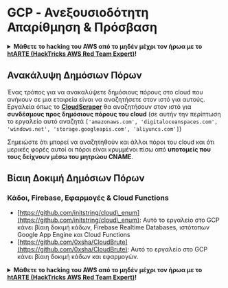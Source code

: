 # GCP - Ανεξουσιοδότητη Απαρίθμηση & Πρόσβαση

<details>

<summary><strong>Μάθετε το hacking του AWS από το μηδέν μέχρι τον ήρωα με το</strong> <a href="https://training.hacktricks.xyz/courses/arte"><strong>htARTE (HackTricks AWS Red Team Expert)</strong></a><strong>!</strong></summary>

Άλλοι τρόποι για να υποστηρίξετε το HackTricks:

* Εάν θέλετε να δείτε την **εταιρεία σας να διαφημίζεται στο HackTricks** ή να **κατεβάσετε το HackTricks σε μορφή PDF** ελέγξτε τα [**ΣΧΕΔΙΑ ΣΥΝΔΡΟΜΗΣ**](https://github.com/sponsors/carlospolop)!
* Αποκτήστε το [**επίσημο PEASS & HackTricks swag**](https://peass.creator-spring.com)
* Ανακαλύψτε [**την Οικογένεια PEASS**](https://opensea.io/collection/the-peass-family), τη συλλογή μας από αποκλειστικά [**NFTs**](https://opensea.io/collection/the-peass-family)
* **Συμμετάσχετε** 💬 **στην ομάδα Discord**](https://discord.gg/hRep4RUj7f) ή στην [**ομάδα telegram**](https://t.me/peass) ή **ακολουθήστε** με στο **Twitter** 🐦 [**@carlospolopm**](https://twitter.com/carlospolopm)**.**
* **Μοιραστείτε τα hacking tricks σας υποβάλλοντας PRs στα** [**HackTricks**](https://github.com/carlospolop/hacktricks) και [**HackTricks Cloud**](https://github.com/carlospolop/hacktricks-cloud) αποθετήρια του github.

</details>

## Ανακάλυψη Δημόσιων Πόρων

Ένας τρόπος για να ανακαλύψετε δημόσιους πόρους στο cloud που ανήκουν σε μια εταιρεία είναι να αναζητήσετε στον ιστό για αυτούς. Εργαλεία όπως το [**CloudScraper**](https://github.com/jordanpotti/CloudScraper) θα αναζητήσουν στον ιστό για **συνδέσμους προς δημόσιους πόρους του cloud** (σε αυτήν την περίπτωση το εργαλείο αυτό αναζητά `['amazonaws.com', 'digitaloceanspaces.com', 'windows.net', 'storage.googleapis.com', 'aliyuncs.com']`)

Σημειώστε ότι μπορεί να αναζητηθούν και άλλοι πόροι του cloud και ότι μερικές φορές αυτοί οι πόροι είναι κρυμμένοι πίσω από **υποτομείς που τους δείχνουν μέσω του μητρώου CNAME**.

## Βίαιη Δοκιμή Δημόσιων Πόρων

### Κάδοι, Firebase, Εφαρμογές & Cloud Functions

* [https://github.com/initstring/cloud\_enum](https://github.com/initstring/cloud\_enum): Αυτό το εργαλείο στο GCP κάνει βίαιη δοκιμή κάδων, Firebase Realtime Databases, ιστότοπων Google App Engine και Cloud Functions
* [https://github.com/0xsha/CloudBrute](https://github.com/0xsha/CloudBrute): Αυτό το εργαλείο στο GCP κάνει βίαιη δοκιμή κάδων και εφαρμογών.

<details>

<summary><strong>Μάθετε το hacking του AWS από το μηδέν μέχρι τον ήρωα με το</strong> <a href="https://training.hacktricks.xyz/courses/arte"><strong>htARTE (HackTricks AWS Red Team Expert)</strong></a><strong>!</strong></summary>

Άλλοι τρόποι για να υποστηρίξετε το HackTricks:

* Εάν θέλετε να δείτε την **εταιρεία σας να διαφημίζεται στο HackTricks** ή να **κατεβάσετε το HackTricks σε μορφή PDF** ελέγξτε τα [**ΣΧΕΔΙΑ ΣΥΝΔΡΟΜΗΣ**](https://github.com/sponsors/carlospolop)!
* Αποκτήστε το [**επίσημο PEASS & HackTricks swag**](https://peass.creator-spring.com)
* Ανακαλύψτε [**την Οικογένεια PEASS**](https://opensea.io/collection/the-peass-family), τη συλλογή μας από αποκλειστικά [**NFTs**](https://opensea.io/collection/the-peass-family)
* **Συμμετάσχετε** 💬 **στην ομάδα Discord**](https://discord.gg/hRep4RUj7f) ή στην [**ομάδα telegram**](https://t.me/peass) ή **ακολουθήστε** με στο **Twitter** 🐦 [**@carlospolopm**](https://twitter.com/carlospolopm)**.**
* **Μοιραστείτε τα hacking tricks σας υποβάλλοντας PRs στα** [**HackTricks**](https://github.com/carlospolop/hacktricks) και [**HackTricks Cloud**](https://github.com/carlospolop/hacktricks-cloud) αποθετήρια του github.

</details>
